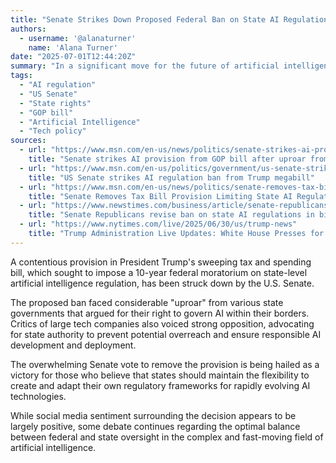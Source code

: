 ```yaml
---
title: "Senate Strikes Down Proposed Federal Ban on State AI Regulation"
authors:
  - username: '@alanaturner'
    name: 'Alana Turner'
date: "2025-07-01T12:44:20Z"
summary: "In a significant move for the future of artificial intelligence governance, the U.S. Senate voted to remove a provision from a GOP bill that would have prevented states from enacting their own AI regulations for a decade. This decision follows strong opposition from states and tech critics."
tags:
  - "AI regulation"
  - "US Senate"
  - "State rights"
  - "GOP bill"
  - "Artificial Intelligence"
  - "Tech policy"
sources:
  - url: "https://www.msn.com/en-us/news/politics/senate-strikes-ai-provision-from-gop-bill-after-uproar-from-the-states/ar-AA1HLbUs"
    title: "Senate strikes AI provision from GOP bill after uproar from the states"
  - url: "https://www.msn.com/en-us/politics/government/us-senate-strikes-ai-regulation-ban-from-trump-megabill/ar-AA1HKcL5"
    title: "US Senate strikes AI regulation ban from Trump megabill"
  - url: "https://www.msn.com/en-us/news/politics/senate-removes-tax-bill-provision-limiting-state-ai-regulation/ar-AA1HKj4d"
    title: "Senate Removes Tax Bill Provision Limiting State AI Regulation"
  - url: "https://www.newstimes.com/business/article/senate-republicans-revise-ban-on-state-ai-20365057.php"
    title: "Senate Republicans revise ban on state AI regulations in bid to preserve controversial provision"
  - url: "https://www.nytimes.com/live/2025/06/30/us/trump-news"
    title: "Trump Administration Live Updates: White House Presses for Trump’s Big Bill as Senators Trudge Through Votes"
---
```


A contentious provision in President Trump's sweeping tax and spending bill, which sought to impose a 10-year federal moratorium on state-level artificial intelligence regulation, has been struck down by the U.S. Senate.

The proposed ban faced considerable "uproar" from various state governments that argued for their right to govern AI within their borders. Critics of large tech companies also voiced strong opposition, advocating for state authority to prevent potential overreach and ensure responsible AI development and deployment.

The overwhelming Senate vote to remove the provision is being hailed as a victory for those who believe that states should maintain the flexibility to create and adapt their own regulatory frameworks for rapidly evolving AI technologies.

While social media sentiment surrounding the decision appears to be largely positive, some debate continues regarding the optimal balance between federal and state oversight in the complex and fast-moving field of artificial intelligence.
